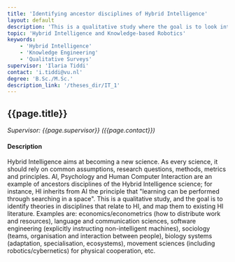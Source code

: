 ```yaml
---
title: 'Identifying ancestor disciplines of Hybrid Intelligence'
layout: default
description: 'This is a qualitative study where the goal is to look into common theories and disciplines that might influence novel Hybrid Intelligence methods.'
topic: 'Hybrid Intelligence and Knowledge-based Robotics'
keywords: 
    - 'Hybrid Intelligence'
    - 'Knowledge Engineering'
    - 'Qualitative Surveys'
supervisor: 'Ilaria Tiddi'
contact: 'i.tiddi@vu.nl'
degree: 'B.Sc./M.Sc.'
description_link: '/theses_dir/IT_1'
---
```


<!-- The informtation below doesn´t need to be adjusted. It is automatically pulled from the frontmatter-->
## {{page.title}} 
*Supervisor: {{page.supervisor}} ({{page.contact}})*

#### Description

Hybrid Intelligence aims at becoming a new science. As every science, it should rely on common assumptions, research questions, methods, metrics and principles. AI, Psychology and Human Computer Interaction are an example of ancestors disciplines of the Hybrid Intelligence science; for instance, HI inherits from AI the principle that "learning can be performed through searching in a space". This is a qualitative study, and the goal is to identify theories in disciplines that relate to HI, and map them to existing HI literature. Examples are: economics/econometrics (how to distribute work and resources), language and communication sciences, software engineering (explicitly instructing non-intelligent machines), sociology (teams, organisation and interaction between people), biology systems (adaptation, specialisation, ecosystems), movement sciences (including robotics/cybernetics) for physical cooperation, etc. 

